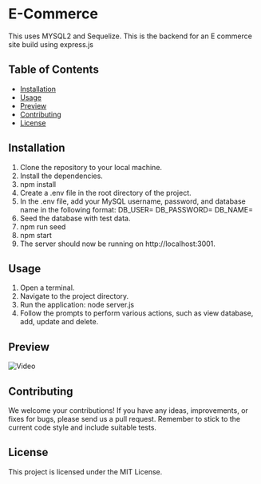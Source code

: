# E-Commerce
This uses MYSQL2 and Sequelize. This is the backend for an E commerce site build using express.js

## Table of Contents

- [Installation](#installation)
- [Usage](#usage)
- [Preview](#preview)
- [Contributing](#contributing)
- [License](#license)

## Installation

1. Clone the repository to your local machine.
2. Install the dependencies.
3. npm install
4. Create a .env file in the root directory of the project.
5. In the .env file, add your MySQL username, password, and database name in the following format:
  DB_USER=<your-username>
  DB_PASSWORD=<your-password>
  DB_NAME=<your-database-name>
6. Seed the database with test data.
7. npm run seed
8. npm start
9. The server should now be running on http://localhost:3001.

## Usage

1. Open a terminal.
2. Navigate to the project directory.
3. Run the application: node server.js
4. Follow the prompts to perform various actions, such as view database, add, update and delete.

## Preview

![Video](https://github.com/KevinBelknap/Note-App/assets/128446838/e34ea70f-fa72-41e9-aff9-61247b745a8c)

## Contributing

We welcome your contributions! If you have any ideas, improvements, or fixes for bugs, please send us a pull request. Remember to stick to the current code style and include suitable tests.

## License

This project is licensed under the MIT License.
  
